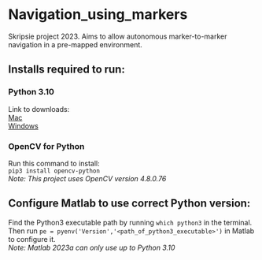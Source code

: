 # Navigation_using_markers
Skripsie project 2023. Aims to allow autonomous marker-to-marker navigation in a pre-mapped environment.

## Installs required to run:
### Python 3.10
Link to downloads: <br />
[Mac](https://www.python.org/downloads/macos/) <br />
[Windows](https://www.python.org/downloads/windows/) <br />

### OpenCV for Python
Run this command to install: <br />
`pip3 install opencv-python` <br />
_Note: This project uses OpenCV version 4.8.0.76_

## Configure Matlab to use correct Python version:
Find the Python3 executable path by running `which python3` in the terminal. <br />
Then run `pe = pyenv('Version','<path_of_python3_executable>')` in Matlab to configure it. <br />
_Note: Matlab 2023a can only use up to Python 3.10_
